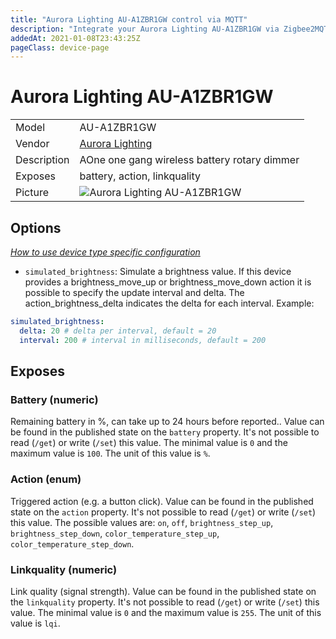 ```yaml
---
title: "Aurora Lighting AU-A1ZBR1GW control via MQTT"
description: "Integrate your Aurora Lighting AU-A1ZBR1GW via Zigbee2MQTT with whatever smart home infrastructure you are using without the vendor's bridge or gateway."
addedAt: 2021-01-08T23:43:25Z
pageClass: device-page
---
```


<!-- !!!! -->
<!-- ATTENTION: This file is auto-generated through docgen! -->
<!-- You can only edit the "Notes"-Section between the two comment lines "Notes BEGIN" and "Notes END". -->
<!-- Do not use h1 or h2 heading within "## Notes"-Section. -->
<!-- !!!! -->

# Aurora Lighting AU-A1ZBR1GW

|     |     |
|-----|-----|
| Model | AU-A1ZBR1GW  |
| Vendor  | [Aurora Lighting](/supported-devices/#v=Aurora%20Lighting)  |
| Description | AOne one gang wireless battery rotary dimmer |
| Exposes | battery, action, linkquality |
| Picture | ![Aurora Lighting AU-A1ZBR1GW](https://www.zigbee2mqtt.io/images/devices/AU-A1ZBR1GW.jpg) |


<!-- Notes BEGIN: You can edit here. Add "## Notes" headline if not already present. -->


<!-- Notes END: Do not edit below this line -->



## Options
*[How to use device type specific configuration](../guide/configuration/devices-groups.md#specific-device-options)*

* `simulated_brightness`: Simulate a brightness value. If this device provides a brightness_move_up or brightness_move_down action it is possible to specify the update interval and delta. The action_brightness_delta indicates the delta for each interval. Example:
```yaml
simulated_brightness:
  delta: 20 # delta per interval, default = 20
  interval: 200 # interval in milliseconds, default = 200
```


## Exposes

### Battery (numeric)
Remaining battery in %, can take up to 24 hours before reported..
Value can be found in the published state on the `battery` property.
It's not possible to read (`/get`) or write (`/set`) this value.
The minimal value is `0` and the maximum value is `100`.
The unit of this value is `%`.

### Action (enum)
Triggered action (e.g. a button click).
Value can be found in the published state on the `action` property.
It's not possible to read (`/get`) or write (`/set`) this value.
The possible values are: `on`, `off`, `brightness_step_up`, `brightness_step_down`, `color_temperature_step_up`, `color_temperature_step_down`.

### Linkquality (numeric)
Link quality (signal strength).
Value can be found in the published state on the `linkquality` property.
It's not possible to read (`/get`) or write (`/set`) this value.
The minimal value is `0` and the maximum value is `255`.
The unit of this value is `lqi`.

